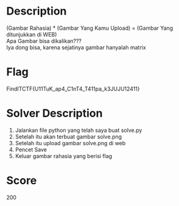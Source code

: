 # Description
(Gambar Rahasia) * (Gambar Yang Kamu Upload) = (Gambar Yang ditunjukkan di WEB)
<br>Apa Gambar bisa dikalikan???</br>
Iya dong bisa, karena sejatinya gambar hanyalah matrix

# Flag
FindITCTF{U11TuK_ap4_C1nT4_T411pa_k3JUJU12411}

# Solver Description
1. Jalankan file python yang telah saya buat solve.py
2. Setelah itu akan terbuat gambar solve.png
3. Setelah itu upload gambar solve.png di web
4. Pencet Save
5. Keluar gambar rahasia yang berisi flag

# Score
200
